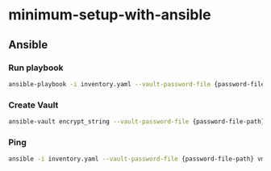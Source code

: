 # minimum-setup-with-ansible

## Ansible

### Run playbook

```bash
ansible-playbook -i inventory.yaml --vault-password-file {password-file-path} playbooks/{playbook-name}.yaml
```

### Create Vault

```bash
ansible-vault encrypt_string --vault-password-file {password-file-path} 'string' --name 'password'
```

### Ping

```bash
ansible -i inventory.yaml --vault-password-file {password-file-path} vm-demo -m ping
```
